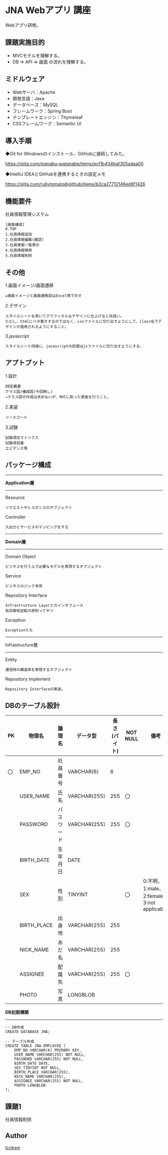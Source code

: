 JNA Webアプリ 講座
====
Webアプリ研修。


## 課題実施目的
- MVCモデルを理解する。
- DB ⇒ API ⇒ 画面 の流れを理解する。

## ミドルウェア
- Webサーバ：Apache
- 開発言語：Java
- データベース：MySQL
- フレームワーク：Spring Boot
- テンプレートエンジン：Thymeleaf
- CSSフレームワーク：Semantic UI

## 導入手順

◆Git for Windowsのインストール、GitHubに接続してみた。

https://qiita.com/manabu-watanabe/items/ecf1b434baf305adaa00

◆IntelliJ IDEAとGitHubを連携するときの設定メモ

https://qiita.com/rubytomato@github/items/b2ca27712146ed6f1426

## 機能要件
社員情報管理システム

    [画面構成]
    0.TOP
	1.社員情報追加
	2.社員情報編集(確認)
	3.社員情報一覧表示
	4.社員情報検索
	5.社員情報削除

## その他
1.画面イメージ/画面遷移	

	★画面イメージと画面遷移図はExcel等で示す

2.デザイン

	スタイルシートを用いてグラフィカルなデザインに仕上げると尚良い。
	ただし、htmlにベタ書きするのではなく、cssファイルに切り出すようにして、class名でデザインが適用されるようにすること。

3.javascript

	スタイルシート同様に、javascriptの処理はjsファイルに切り出すようにする。

## アプトプット
1.設計

	DB定義書
	クラス図/構成図(今回無し)
	→クラス図の作成は求めないが、MVCに則った実装を行うこと。

2.実装

	ソースコード
3.試験

	試験項目マトリクス
	試験項目書
	エビデンス等
	
## パッケージ構成

***
**Application層**
***
Resource

    リクエストやレスポンスのオブジェクト

Controller

    入出力とサービスのマッピングをする

***
**Domain層**
***
Domain Object

    ビジネスを行う上で必要なモデルを表現するオブジェクト

Service

    ビジネスロジック本体

Repository Interface

    Infrastructure Layerとのインタフェース
    依存関係逆転の原則ってやつ

Exception

    Exceptionたち

***
Infrastructure層
***

Entity

    通信時の構造体を表現するオブジェクト

Repository Implement

    Repository Interfaceの実装。

## DBのテーブル設計

|PK|物理名|論理名|データ型|長さ(バイト)|NOT NULL|備考|
| ---- | ---- | ---- | ---- | ---- | ---- | ---- |
|〇|EMP_NO|社員番号|VARCHAR(6)|6|||
| |USER_NAME|氏名|VARCHAR(255)|255|〇||
| |PASSWORD|パスワード|VARCHAR(255)|255|〇||
| |BIRTH_DATE|生年月日|DATE||||
| |SEX|性別|TINYINT| |〇|0:不明、1:male、2:female、3:not applicable|
| |BIRTH_PLACE|出身地|VARCHAR(255)|255|||
| |NICK_NAME|あだ名|VARCHAR(255)|255|||
| |ASSIGNEE|配属先|VARCHAR(255)|255|〇||
| |PHOTO|写真|LONGBLOB| | ||

**DB初期構築**
***

    -- DB作成
    CREATE DATABASE JNA;
    
    -- テーブル作成
    CREATE TABLE JNA.EMPLOYEE (
        EMP_NO VARCHAR(6) PRIMARY KEY,
        USER_NAME VARCHAR(255) NOT NULL, 
        PASSWORD VARCHAR(255) NOT NULL, 
        BIRTH_DATE DATE, 
        SEX TINYINT NOT NULL, 
        BIRTH_PLACE VARCHAR(255), 
        NICK_NAME VARCHAR(255), 
        ASSIGNEE VARCHAR(255) NOT NULL, 
        PHOTO LONGBLOB 
    );


## 課題1
社員情報削除


## Author

[tcnksm](https://github.com/tcnksm)